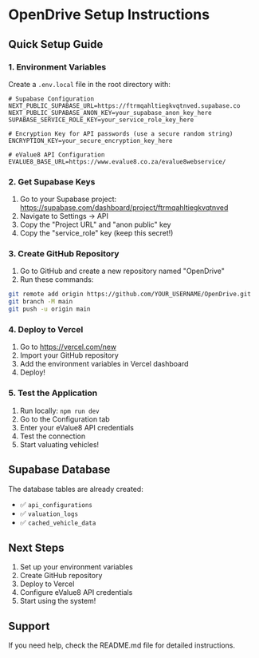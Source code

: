 # OpenDrive Setup Instructions

## Quick Setup Guide

### 1. Environment Variables

Create a `.env.local` file in the root directory with:

```env
# Supabase Configuration
NEXT_PUBLIC_SUPABASE_URL=https://ftrmqahltiegkvqtnved.supabase.co
NEXT_PUBLIC_SUPABASE_ANON_KEY=your_supabase_anon_key_here
SUPABASE_SERVICE_ROLE_KEY=your_service_role_key_here

# Encryption Key for API passwords (use a secure random string)
ENCRYPTION_KEY=your_secure_encryption_key_here

# eValue8 API Configuration
EVALUE8_BASE_URL=https://www.evalue8.co.za/evalue8webservice/
```

### 2. Get Supabase Keys

1. Go to your Supabase project: https://supabase.com/dashboard/project/ftrmqahltiegkvqtnved
2. Navigate to Settings → API
3. Copy the "Project URL" and "anon public" key
4. Copy the "service_role" key (keep this secret!)

### 3. Create GitHub Repository

1. Go to GitHub and create a new repository named "OpenDrive"
2. Run these commands:

```bash
git remote add origin https://github.com/YOUR_USERNAME/OpenDrive.git
git branch -M main
git push -u origin main
```

### 4. Deploy to Vercel

1. Go to https://vercel.com/new
2. Import your GitHub repository
3. Add the environment variables in Vercel dashboard
4. Deploy!

### 5. Test the Application

1. Run locally: `npm run dev`
2. Go to the Configuration tab
3. Enter your eValue8 API credentials
4. Test the connection
5. Start valuating vehicles!

## Supabase Database

The database tables are already created:
- ✅ `api_configurations`
- ✅ `valuation_logs` 
- ✅ `cached_vehicle_data`

## Next Steps

1. Set up your environment variables
2. Create GitHub repository
3. Deploy to Vercel
4. Configure eValue8 API credentials
5. Start using the system!

## Support

If you need help, check the README.md file for detailed instructions.



